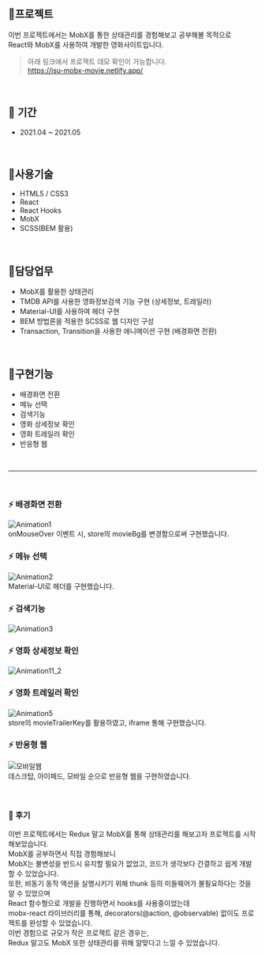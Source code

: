 ## 👨‍프로젝트 
이번 프로젝트에서는 MobX를 통한 상태관리를 경험해보고 공부해볼 목적으로 <br />
React와 MobX를 사용하여 개발한 영화사이트입니다.

> 아래 링크에서 프로젝트 데모 확인이 가능합니다. <br />
https://isu-mobx-movie.netlify.app/

<br />

## 📆 기간
  - 2021.04 ~ 2021.05

<br />

## 📗사용기술
- HTML5 / CSS3
- React
- React Hooks
- MobX
- SCSS(BEM 활용)

<br />

## 📝담당업무
- MobX를 활용한 상태관리
- TMDB API를 사용한 영화정보검색 기능 구현 (상세정보, 트레일러)
- Material-UI를 사용하여 헤더 구현
- BEM 방법론을 적용한 SCSS로 웹 디자인 구성
- Transaction, Transition을 사용한 애니메이션 구현 (배경화면 전환)

<br />

## 📜구현기능
- 배경화면 전환
- 메뉴 선택
- 검색기능
- 영화 상세정보 확인
- 영화 트레일러 확인
- 반응형 웹

<br />
<hr />
<br />


### ⚡ 배경화면 전환
![Animation1](https://user-images.githubusercontent.com/29578054/132247220-02c06dcc-9d8a-469f-93f1-c0140fe4a4a0.gif)
<br />
onMouseOver 이벤트 시, store의 movieBg를 변경함으로써 구현했습니다.
<br />

### ⚡ 메뉴 선택
![Animation2](https://user-images.githubusercontent.com/29578054/132247245-cef82aea-de36-45d4-9fe4-334c6fb3f104.gif)
<br />
Material-UI로 헤더를 구현했습니다.
<br />

### ⚡ 검색기능
![Animation3](https://user-images.githubusercontent.com/29578054/132247268-aeb68ee8-54b0-4be2-92a8-bdcee59d6208.gif)


### ⚡ 영화 상세정보 확인
![Animation11_2](https://user-images.githubusercontent.com/29578054/132248844-8f59f343-4bf2-4d28-b827-cbdc27ce2c9c.gif)


### ⚡ 영화 트레일러 확인
![Animation5](https://user-images.githubusercontent.com/29578054/132247873-df8251c6-cb68-4302-bda8-8fe72de014f7.gif)
<br />
store의 movieTrailerKey를 활용하였고, iframe 통해 구현했습니다.
<br />

### ⚡ 반응형 웹
![모바일웹](https://user-images.githubusercontent.com/29578054/131370459-7d002d89-7f6c-4bc4-a7b0-9a8537fee29a.PNG)
<br />
데스크탑, 아이패드, 모바일 순으로 반응형 웹을 구현하였습니다.
<br />
<br />
<br />

### 🌵 후기

이번 프로젝트에서는 Redux 말고 MobX를 통해 상태관리를 해보고자 프로젝트를 시작해보았습니다.<br />
MobX를 공부하면서 직접 경험해보니<br />
MobX는 불변성을 반드시 유지할 필요가 없었고, 코드가 생각보다 간결하고 쉽게 개발할 수 있었습니다.<br />
또한, 비동기 동작 액션을 실행시키기 위해 thunk 등의 미들웨어가 불필요하다는 것을 알 수 있었으며<br />
React 함수형으로 개발을 진행하면서 hooks를 사용중이었는데<br />
mobx-react 라이브러리를 통해, decorators(@action, @observable) 없이도 프로젝트를 완성할 수 있었습니다.<br />
이번 경험으로 규모가 작은 프로젝트 같은 경우는, <br />
Redux 말고도 MobX 또한 상태관리를 위해 알맞다고 느낄 수 있었습니다.<br />
<br />
<br />
<br />
<br />
